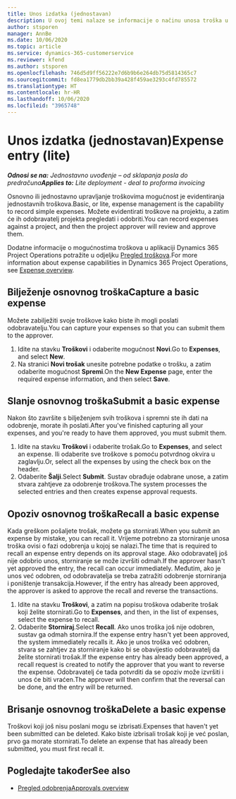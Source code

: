 ```yaml
---
title: Unos izdatka (jednostavan)
description: U ovoj temi nalaze se informacije o načinu unosa troška u jednostavnom uvođenju.
author: stsporen
manager: AnnBe
ms.date: 10/06/2020
ms.topic: article
ms.service: dynamics-365-customerservice
ms.reviewer: kfend
ms.author: stsporen
ms.openlocfilehash: 746d5d9ff56222e7d6b9b6e264db75d5814365c7
ms.sourcegitcommit: fd8ea1779db2bb39a428f459ae3293c4fd785572
ms.translationtype: HT
ms.contentlocale: hr-HR
ms.lasthandoff: 10/06/2020
ms.locfileid: "3965748"
---
```

# <a name="expense-entry-lite"></a><span data-ttu-id="3d432-103">Unos izdatka (jednostavan)</span><span class="sxs-lookup"><span data-stu-id="3d432-103">Expense entry (lite)</span></span>

<span data-ttu-id="3d432-104">_**Odnosi se na:** Jednostavno uvođenje – od sklapanja posla do predračuna_</span><span class="sxs-lookup"><span data-stu-id="3d432-104">_**Applies to:** Lite deployment - deal to proforma invoicing_</span></span>

<span data-ttu-id="3d432-105">Osnovno ili jednostavno upravljanje troškovima mogućnost je evidentiranja jednostavnih troškova.</span><span class="sxs-lookup"><span data-stu-id="3d432-105">Basic, or lite, expense management is the capability to record simple expenses.</span></span> <span data-ttu-id="3d432-106">Možete evidentirati troškove na projektu, a zatim će ih odobravatelj projekta pregledati i odobriti.</span><span class="sxs-lookup"><span data-stu-id="3d432-106">You can record expenses against a project, and then the project approver will review and approve them.</span></span>

<span data-ttu-id="3d432-107">Dodatne informacije o mogućnostima troškova u aplikaciji Dynamics 365 Project Operations potražite u odjeljku [Pregled troškova](expense-overview.md).</span><span class="sxs-lookup"><span data-stu-id="3d432-107">For more information about expense capabilities in Dynamics 365 Project Operations, see [Expense overview](expense-overview.md).</span></span>

## <a name="capture-a-basic-expense"></a><span data-ttu-id="3d432-108">Bilježenje osnovnog troška</span><span class="sxs-lookup"><span data-stu-id="3d432-108">Capture a basic expense</span></span>

<span data-ttu-id="3d432-109">Možete zabilježiti svoje troškove kako biste ih mogli poslati odobravatelju.</span><span class="sxs-lookup"><span data-stu-id="3d432-109">You can capture your expenses so that you can submit them to the approver.</span></span>

1. <span data-ttu-id="3d432-110">Idite na stavku **Troškovi** i odaberite mogućnost **Novi**.</span><span class="sxs-lookup"><span data-stu-id="3d432-110">Go to **Expenses**, and select **New**.</span></span>
2. <span data-ttu-id="3d432-111">Na stranici **Novi trošak** unesite potrebne podatke o trošku, a zatim odaberite mogućnost **Spremi**.</span><span class="sxs-lookup"><span data-stu-id="3d432-111">On the **New Expense** page, enter the required expense information, and then select **Save**.</span></span>

## <a name="submit-a-basic-expense"></a><span data-ttu-id="3d432-112">Slanje osnovnog troška</span><span class="sxs-lookup"><span data-stu-id="3d432-112">Submit a basic expense</span></span>

<span data-ttu-id="3d432-113">Nakon što završite s bilježenjem svih troškova i spremni ste ih dati na odobrenje, morate ih poslati.</span><span class="sxs-lookup"><span data-stu-id="3d432-113">After you've finished capturing all your expenses, and you're ready to have them approved, you must submit them.</span></span>

1. <span data-ttu-id="3d432-114">Idite na stavku **Troškovi** i odaberite trošak.</span><span class="sxs-lookup"><span data-stu-id="3d432-114">Go to **Expenses**, and select an expense.</span></span> <span data-ttu-id="3d432-115">Ili odaberite sve troškove s pomoću potvrdnog okvira u zaglavlju.</span><span class="sxs-lookup"><span data-stu-id="3d432-115">Or, select all the expenses by using the check box on the header.</span></span>
2. <span data-ttu-id="3d432-116">Odaberite **Šalji**.</span><span class="sxs-lookup"><span data-stu-id="3d432-116">Select **Submit**.</span></span> <span data-ttu-id="3d432-117">Sustav obrađuje odabrane unose, a zatim stvara zahtjeve za odobrenje troškova.</span><span class="sxs-lookup"><span data-stu-id="3d432-117">The system processes the selected entries and then creates expense approval requests.</span></span>

## <a name="recall-a-basic-expense"></a><span data-ttu-id="3d432-118">Opoziv osnovnog troška</span><span class="sxs-lookup"><span data-stu-id="3d432-118">Recall a basic expense</span></span>

<span data-ttu-id="3d432-119">Kada greškom pošaljete trošak, možete ga stornirati.</span><span class="sxs-lookup"><span data-stu-id="3d432-119">When you submit an expense by mistake, you can recall it.</span></span> <span data-ttu-id="3d432-120">Vrijeme potrebno za storniranje unosa troška ovisi o fazi odobrenja u kojoj se nalazi.</span><span class="sxs-lookup"><span data-stu-id="3d432-120">The time that is required to recall an expense entry depends on its approval stage.</span></span>  <span data-ttu-id="3d432-121">Ako odobravatelj još nije odobrio unos, storniranje se može izvršiti odmah.</span><span class="sxs-lookup"><span data-stu-id="3d432-121">If the approver hasn't yet approved the entry, the recall can occur immediately.</span></span> <span data-ttu-id="3d432-122">Međutim, ako je unos već odobren, od odobravatelja se treba zatražiti odobrenje storniranja i poništenje transakcija.</span><span class="sxs-lookup"><span data-stu-id="3d432-122">However, if the entry has already been approved, the approver is asked to approve the recall and reverse the transactions.</span></span>

1. <span data-ttu-id="3d432-123">Idite na stavku **Troškovi**, a zatim na popisu troškova odaberite trošak koji želite stornirati.</span><span class="sxs-lookup"><span data-stu-id="3d432-123">Go to **Expenses**, and then, in the list of expenses, select the expense to recall.</span></span>
2. <span data-ttu-id="3d432-124">Odaberite **Storniraj**.</span><span class="sxs-lookup"><span data-stu-id="3d432-124">Select **Recall**.</span></span> <span data-ttu-id="3d432-125">Ako unos troška još nije odobren, sustav ga odmah stornira.</span><span class="sxs-lookup"><span data-stu-id="3d432-125">If the expense entry hasn't yet been approved, the system immediately recalls it.</span></span> <span data-ttu-id="3d432-126">Ako je unos troška već odobren, stvara se zahtjev za storniranje kako bi se obavijestio odobravatelj da želite stornirati trošak.</span><span class="sxs-lookup"><span data-stu-id="3d432-126">If the expense entry has already been approved, a recall request is created to notify the approver that you want to reverse the expense.</span></span> <span data-ttu-id="3d432-127">Odobravatelj će tada potvrditi da se opoziv može izvršiti i unos će biti vraćen.</span><span class="sxs-lookup"><span data-stu-id="3d432-127">The approver will then confirm that the reversal can be done, and the entry will be returned.</span></span>

## <a name="delete-a-basic-expense"></a><span data-ttu-id="3d432-128">Brisanje osnovnog troška</span><span class="sxs-lookup"><span data-stu-id="3d432-128">Delete a basic expense</span></span>

<span data-ttu-id="3d432-129">Troškovi koji još nisu poslani mogu se izbrisati.</span><span class="sxs-lookup"><span data-stu-id="3d432-129">Expenses that haven't yet been submitted can be deleted.</span></span> <span data-ttu-id="3d432-130">Kako biste izbrisali trošak koji je već poslan, prvo ga morate stornirati.</span><span class="sxs-lookup"><span data-stu-id="3d432-130">To delete an expense that has already been submitted, you must first recall it.</span></span>

## <a name="see-also"></a><span data-ttu-id="3d432-131">Pogledajte također</span><span class="sxs-lookup"><span data-stu-id="3d432-131">See also</span></span>

- [<span data-ttu-id="3d432-132">Pregled odobrenja</span><span class="sxs-lookup"><span data-stu-id="3d432-132">Approvals overview</span></span>](../approvals/approvals-overview.md)
